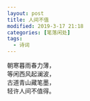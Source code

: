 ```yaml
---
layout: post
title: 人间不值
modified: 2019-3-17 21:18
categories: [笔落闲处]
tags: 
  - 诗词
---
```


朝寒暮雨春力薄，  
等闲西风起澜波，  
古道青山藏笔墨，  
轻许人间不值得。